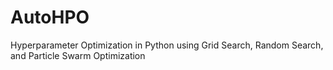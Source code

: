 # AutoHPO
Hyperparameter Optimization in Python using Grid Search, Random Search, and Particle Swarm Optimization
